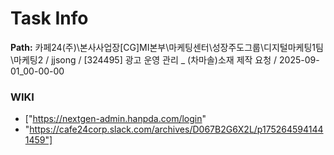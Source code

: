 # Task Info

**Path:** 카페24(주)\본사사업장\[CG]MI본부\마케팅센터\성장주도그룹\디지털마케팅1팀\마케팅2 / jjsong / [324495] 광고 운영 관리 _ (차마솔)소재 제작 요청 / 2025-09-01_00-00-00

### WIKI
- ["https://nextgen-admin.hanpda.com/login"
- "https://cafe24corp.slack.com/archives/D067B2G6X2L/p1752645941441459"]

